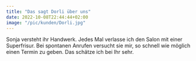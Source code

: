 ```yaml
---
title: "Das sagt Dorli über uns"
date: 2022-10-08T22:44:44+02:00
image: "/pic/kunden/Dorli.jpg"
---
```

Sonja versteht ihr Handwerk. Jedes Mal verlasse ich den Salon mit einer Superfrisur. 
Bei spontanen Anrufen versucht sie mir, so schnell wie möglich einen Termin zu geben. 
Das schätze ich bei Ihr sehr.				
